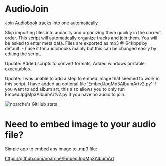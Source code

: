 # AudioJoin
Join Audiobook tracks into one automatically


Skip importing files into audacity and organizing them qucikly in the correct order. 
This script will automatically organize tracks and join them. 
You will be asked to enter meta data. 
Files are exported as mp3 @ 64kbps by default. - I use it for audiobooks mainly but this can be changed easily by editing the script. 

Update: Added scripts to convert formats. Added windows portable executables.  

Update: I was unable to add a step to embed image that seemed to work in this script, I have added an optional file 'EmbedJpgMp3AlbumArtv2.py' if you want to add album art, this also allows you to only run EmbedJpgMp3AlbumArtv2.py if you have no audio to join. 

![noarche's GitHub stats](https://github-readme-stats.vercel.app/api?username=noarche&show_icons=true&theme=transparent)

# Need to embed image to your audio file?

Simple app to embed any image to .mp3 file:

https://github.com/noarche/EmbedJpgMp3AlbumArt
